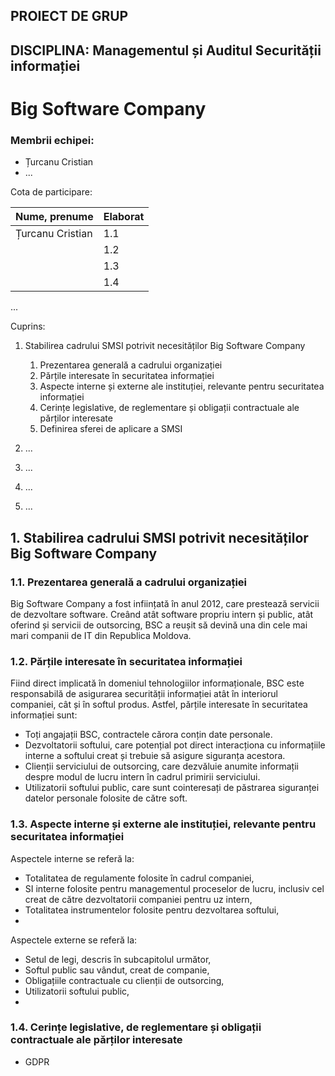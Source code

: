 ## PROIECT DE GRUP
## DISCIPLINA: Managementul și Auditul Securității informației

# Big Software Company

### Membrii echipei:
- Țurcanu Cristian
- ...


Cota de participare: 

| Nume, prenume | Elaborat |
| --- | --- |
| Țurcanu Cristian | 1.1 |
| | 1.2 |
| | 1.3 |
| | 1.4 |

...

Cuprins: 
1. Stabilirea cadrului SMSI potrivit necesităților Big Software Company
    1. Prezentarea generală a cadrului organizației
    2. Părțile interesate în securitatea informației
    3. Aspecte interne și externe ale instituției, relevante pentru securitatea informației
    4. Cerințe legislative, de reglementare și obligații contractuale ale părților interesate
    5. Definirea sferei de aplicare a SMSI

2. ...
3. ...
4. ...
5. ...



## 1. Stabilirea cadrului SMSI potrivit necesităților Big Software Company

### 1.1. Prezentarea generală a cadrului organizației

Big Software Company a fost inființată în anul 2012, care prestează servicii de dezvoltare software. Creând atât software propriu intern și public, atât oferind și servicii de outsorcing, BSC a reușit să devină una din cele mai mari companii de IT din Republica Moldova. 

### 1.2. Părțile interesate în securitatea informației

Fiind direct implicată în domeniul tehnologiilor informaționale, BSC este responsabilă de asigurarea securității informației atât în interiorul companiei, cât și în softul produs. Astfel, părțile interesate în securitatea informației sunt:

- Toți angajații BSC, contractele cărora conțin date personale.
- Dezvoltatorii softului, care potențial pot direct interacționa cu informațiile interne a softului creat și trebuie să asigure siguranța acestora.
- Clienții serviciului de outsorcing, care dezvăluie anumite informații despre modul de lucru intern în cadrul primirii serviciului.
- Utilizatorii softului public, care sunt cointeresați de păstrarea siguranței datelor personale folosite de către soft. 

### 1.3. Aspecte interne și externe ale instituției, relevante pentru securitatea informației

Aspectele interne se referă la:

- Totalitatea de regulamente folosite în cadrul companiei,
- SI interne folosite pentru managementul proceselor de lucru, inclusiv cel creat de către dezvoltatorii companiei pentru uz intern,
- Totalitatea instrumentelor folosite pentru dezvoltarea softului,
- 


Aspectele externe se referă la:
- Setul de legi, descris în subcapitolul următor,
- Softul public sau vândut, creat de companie,
- Obligațiile contractuale cu clienții de outsorcing,
- Utilizatorii softului public,
- 

### 1.4. Cerințe legislative, de reglementare și obligații contractuale ale părților interesate

- GDPR